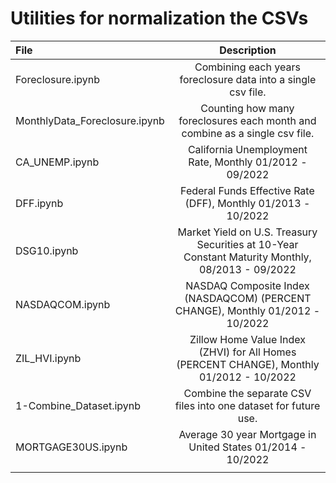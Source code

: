 # Utilities for normalization the CSVs

| File                          | Description                                                                                      |
| :---                          | :---:                                                                                            |
| Foreclosure.ipynb             | Combining each years foreclosure data into a single csv file.                                    |
| MonthlyData_Foreclosure.ipynb | Counting how many foreclosures each month and combine as a single csv file.                      |
| CA_UNEMP.ipynb                | California Unemployment Rate, Monthly 01/2012 - 09/2022                                          |
| DFF.ipynb                     | Federal Funds Effective Rate (DFF), Monthly 01/2013 - 10/2022                                    |
| DSG10.ipynb                   | Market Yield on U.S. Treasury Securities at 10-Year Constant Maturity Monthly, 08/2013 - 09/2022 |
| NASDAQCOM.ipynb               | NASDAQ Composite Index (NASDAQCOM) (PERCENT CHANGE), Monthly 01/2012 - 10/2022                   |
| ZIL_HVI.ipynb                 | Zillow Home Value Index (ZHVI) for All Homes (PERCENT CHANGE), Monthly 01/2012 - 10/2022         |
| 1-Combine_Dataset.ipynb       | Combine the separate CSV files into one dataset for future use.                                  |
| MORTGAGE30US.ipynb            | Average 30 year Mortgage in United States 01/2014 - 10/2022                                      |
|                               |                                                                                                  |
